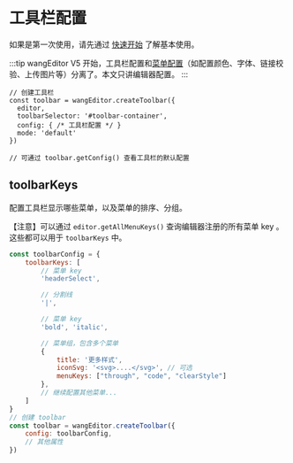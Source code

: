 # 工具栏配置

如果是第一次使用，请先通过 [快速开始](/guide/getting-started.html) 了解基本使用。

:::tip
wangEditor V5 开始，工具栏配置和[菜单配置](/guide/menu-config.html)（如配置颜色、字体、链接校验、上传图片等）分离了。本文只讲编辑器配置。
:::

```js{5}
// 创建工具栏
const toolbar = wangEditor.createToolbar({
  editor,
  toolbarSelector: '#toolbar-container',
  config: { /* 工具栏配置 */ }
  mode: 'default'
})

// 可通过 toolbar.getConfig() 查看工具栏的默认配置
```

## toolbarKeys

配置工具栏显示哪些菜单，以及菜单的排序、分组。

【注意】可以通过 `editor.getAllMenuKeys()` 查询编辑器注册的所有菜单 key 。这些都可以用于 `toolbarKeys` 中。

```js
const toolbarConfig = {
    toolbarKeys: [
        // 菜单 key
        'headerSelect',

        // 分割线
        '|',

        // 菜单 key
        'bold', 'italic',

        // 菜单组，包含多个菜单
        {
            title: '更多样式',
            iconSvg: '<svg>....</svg>', // 可选
            menuKeys: ["through", "code", "clearStyle"]
        },
        // 继续配置其他菜单...
    ]
}
// 创建 toolbar
const toolbar = wangEditor.createToolbar({
    config: toolbarConfig,
    // 其他属性
})
```
